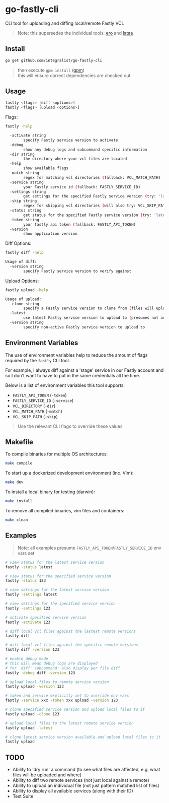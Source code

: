 # go-fastly-cli

CLI tool for uploading and diffing local/remote Fastly VCL

> Note: this supersedes the individual tools: [ero](https://github.com/Integralist/ero) and [lataa](https://github.com/Integralist/lataa)

## Install

```bash
go get github.com/integralist/go-fastly-cli
```

> then execute `gpm install` ([gpm](https://github.com/pote/gpm))  
> this will ensure correct dependencies are checked out

## Usage

```bash
fastly <flags> [diff <options>]
fastly <flags> [upload <options>]
```

Flags:

```bash
fastly -help

  -activate string
        specify Fastly service version to activate
  -debug
        show any debug logs and subcommand specific information
  -dir string
        the directory where your vcl files are located
  -help
        show available flags
  -match string
        regex for matching vcl directories (fallback: VCL_MATCH_PATH)
  -service string
        your Fastly service id (fallback: FASTLY_SERVICE_ID) 
  -settings string
        get settings for the specified Fastly service version (try: 'latest')
  -skip string
        regex for skipping vcl directories (will also try: VCL_SKIP_PATH) 
  -status string
        get status for the specified Fastly service version (try: 'latest')
  -token string
        your fastly api token (fallback: FASTLY_API_TOKEN) 
  -version
        show application version
```

Diff Options:

```bash
fastly diff -help

Usage of diff:
  -version string
        specify Fastly service version to verify against
```

Upload Options:

```bash
fastly upload -help

Usage of upload:
  -clone string
        specify a Fastly service version to clone from (files will upload to it)
  -latest
        use latest Fastly service version to upload to (presumes not activated)
  -version string
        specify non-active Fastly service version to upload to
```

## Environment Variables

The use of environment variables help to reduce the amount of flags required by the `fastly` CLI tool.

For example, I always diff against a 'stage' service in our Fastly account and so I don't want to have to put in the same credentials all the time.

Below is a list of environment variables this tool supports:

* `FASTLY_API_TOKEN` (`-token`)
* `FASTLY_SERVICE_ID` (`-service`)
* `VCL_DIRECTORY` (`-dir`)
* `VCL_MATCH_PATH` (`-match`)
* `VCL_SKIP_PATH` (`-skip`)

> Use the relevant CLI flags to override these values

## Makefile

To compile binaries for multiple OS architectures:

```bash
make compile
```

To start up a dockerized development environment (inc. Vim):

```bash
make dev
```

To install a local binary for testing (darwin):

```bash
make install
```

To remove all compiled binaries, vim files and containers:

```bash
make clean
```

## Examples

> Note: all examples presume `FASTLY_API_TOKEN`/`FASTLY_SERVICE_ID` env vars set

```bash
# view status for the latest service version
fastly -status latest

# view status for the specified service version
fastly -status 123

# view settings for the latest service version
fastly -settings latest

# view settings for the specified service version
fastly -settings 123

# activate specified service version
fastly -activate 123

# diff local vcl files against the lastest remote versions
fastly diff

# diff local vcl files against the specific remote versions
fastly diff -version 123

# enable debug mode
# this will mean debug logs are displayed
# for 'diff' subcommand: also display per file diff
fastly -debug diff -version 123

# upload local files to remote service version
fastly upload -version 123

# token and service explicitly set to override env vars
fastly -service xxx -token xxx upload -version 123

# clone specified service version and upload local files to it
fastly upload -clone 123

# upload local files to the latest remote service version
fastly upload -latest

# clone latest service version available and upload local files to it
fastly upload
```

## TODO

* Ability to 'dry run' a command (to see what files are affected, e.g. what files will be uploaded and where)
* Ability to diff two remote services (not just local against a remote)
* Ability to upload an individual file (not just pattern matched list of files)
* Ability to display all available services (along with their ID)
* Test Suite
